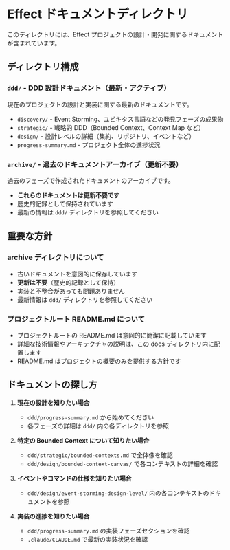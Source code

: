 # Effect ドキュメントディレクトリ

このディレクトリには、Effect プロジェクトの設計・開発に関するドキュメントが含まれています。

## ディレクトリ構成

### `ddd/` - DDD 設計ドキュメント（最新・アクティブ）

現在のプロジェクトの設計と実装に関する最新のドキュメントです。

- `discovery/` - Event Storming、ユビキタス言語などの発見フェーズの成果物
- `strategic/` - 戦略的 DDD（Bounded Context、Context Map など）
- `design/` - 設計レベルの詳細（集約、リポジトリ、イベントなど）
- `progress-summary.md` - プロジェクト全体の進捗状況

### `archive/` - 過去のドキュメントアーカイブ（更新不要）

過去のフェーズで作成されたドキュメントのアーカイブです。

- **これらのドキュメントは更新不要です**
- 歴史的記録として保持されています
- 最新の情報は `ddd/` ディレクトリを参照してください

## 重要な方針

### archive ディレクトリについて

- 古いドキュメントを意図的に保存しています
- **更新は不要**（歴史的記録として保持）
- 実装と不整合があっても問題ありません
- 最新情報は `ddd/` ディレクトリを参照してください

### プロジェクトルート README.md について

- プロジェクトルートの README.md は意図的に簡潔に記載しています
- 詳細な技術情報やアーキテクチャの説明は、この docs ディレクトリ内に配置します
- README.md はプロジェクトの概要のみを提供する方針です

## ドキュメントの探し方

1. **現在の設計を知りたい場合**
   - `ddd/progress-summary.md` から始めてください
   - 各フェーズの詳細は `ddd/` 内の各ディレクトリを参照

2. **特定の Bounded Context について知りたい場合**
   - `ddd/strategic/bounded-contexts.md` で全体像を確認
   - `ddd/design/bounded-context-canvas/` で各コンテキストの詳細を確認

3. **イベントやコマンドの仕様を知りたい場合**
   - `ddd/design/event-storming-design-level/` 内の各コンテキストのドキュメントを参照

4. **実装の進捗を知りたい場合**
   - `ddd/progress-summary.md` の実装フェーズセクションを確認
   - `.claude/CLAUDE.md` で最新の実装状況を確認
